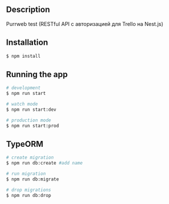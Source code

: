 ## Description

Purrweb test (RESTful API с авторизацией для Trello на Nest.js)

## Installation

```bash
$ npm install
```

## Running the app

```bash
# development
$ npm run start

# watch mode
$ npm run start:dev

# production mode
$ npm run start:prod
```

## TypeORM

```bash
# create migration
$ npm run db:create #add name

# run migration
$ npm run db:migrate

# drop migrations
$ npm run db:drop
```
